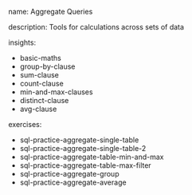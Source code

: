 name: Aggregate Queries

description: Tools for calculations across sets of data

insights:
  - basic-maths
  - group-by-clause
  - sum-clause
  - count-clause
  - min-and-max-clauses
  - distinct-clause
  - avg-clause

exercises:
  - sql-practice-aggregate-single-table
  - sql-practice-aggregate-single-table-2
  - sql-practice-aggregate-table-min-and-max
  - sql-practice-aggregate-table-max-filter
  - sql-practice-aggregate-group
  - sql-practice-aggregate-average
 
 
